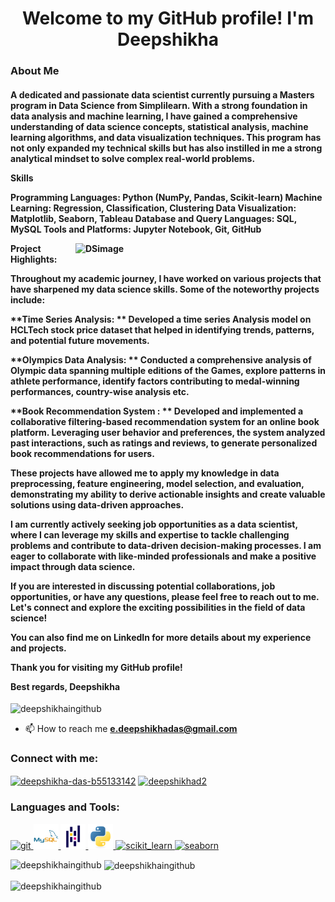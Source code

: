 <h1 align="center">Welcome to my GitHub profile! I'm Deepshikha</h1>
<h3 align="left">About Me</h3>
<h4>
A dedicated and passionate data scientist currently pursuing a Masters program in Data Science from Simplilearn. With a strong foundation in data analysis and machine learning, I have gained a comprehensive understanding of data science concepts, statistical analysis, machine learning algorithms, and data visualization techniques. This program has not only expanded my technical skills but has also instilled in me a strong analytical mindset to solve complex real-world problems.
  
**Skills**
  
Programming Languages: Python (NumPy, Pandas, Scikit-learn)
Machine Learning: Regression, Classification, Clustering
Data Visualization: Matplotlib, Seaborn, Tableau
Database and Query Languages: SQL, MySQL
Tools and Platforms: Jupyter Notebook, Git, GitHub
  
<img align="right" alt="DSimage" width="400" src="https://digitalcreativemind.com/wp-content/uploads/2021/06/Analytics_amp_Data_Science.gif">
  

**Project Highlights:**
  
Throughout my academic journey, I have worked on various projects that have sharpened my data science skills. Some of the noteworthy projects include:

**Time Series Analysis: **
Developed a time series Analysis model on HCLTech stock price dataset that helped in identifying trends, patterns, and potential future movements.

**Olympics Data Analysis: **
Conducted a comprehensive analysis of Olympic data spanning multiple editions of the Games, explore patterns in athlete performance, identify factors contributing to medal-winning performances, country-wise analysis etc.

**Book Recommendation System : **
Developed and implemented a collaborative filtering-based recommendation system for an online book platform. Leveraging user behavior and preferences, the system analyzed past interactions, such as ratings and reviews, to generate personalized book recommendations for users.

These projects have allowed me to apply my knowledge in data preprocessing, feature engineering, model selection, and evaluation, demonstrating my ability to derive actionable insights and create valuable solutions using data-driven approaches.  

I am currently actively seeking job opportunities as a data scientist, where I can leverage my skills and expertise to tackle challenging problems and contribute to data-driven decision-making processes. I am eager to collaborate with like-minded professionals and make a positive impact through data science.

If you are interested in discussing potential collaborations, job opportunities, or have any questions, please feel free to reach out to me. Let's connect and explore the exciting possibilities in the field of data science!

You can also find me on LinkedIn for more details about my experience and projects.

Thank you for visiting my GitHub profile!

Best regards,
Deepshikha
</h4>

<p align="left"> <img src="https://komarev.com/ghpvc/?username=deepshikhaingithub&label=Profile%20views&color=0e75b6&style=flat" alt="deepshikhaingithub" /> </p>

- 📫 How to reach me **e.deepshikhadas@gmail.com**

<h3 align="left">Connect with me:</h3>
<p align="left">
<a href="https://linkedin.com/in/deepshikha-das-b55133142" target="blank"><img align="center" src="https://raw.githubusercontent.com/rahuldkjain/github-profile-readme-generator/master/src/images/icons/Social/linked-in-alt.svg" alt="deepshikha-das-b55133142" height="30" width="40" /></a>
<a href="https://kaggle.com/deepshikhad2" target="blank"><img align="center" src="https://raw.githubusercontent.com/rahuldkjain/github-profile-readme-generator/master/src/images/icons/Social/kaggle.svg" alt="deepshikhad2" height="30" width="40" /></a>
</p>

<h3 align="left">Languages and Tools:</h3>
<p align="left"> <a href="https://git-scm.com/" target="_blank" rel="noreferrer"> <img src="https://www.vectorlogo.zone/logos/git-scm/git-scm-icon.svg" alt="git" width="40" height="40"/> </a> <a href="https://www.mysql.com/" target="_blank" rel="noreferrer"> <img src="https://raw.githubusercontent.com/devicons/devicon/master/icons/mysql/mysql-original-wordmark.svg" alt="mysql" width="40" height="40"/> </a> <a href="https://pandas.pydata.org/" target="_blank" rel="noreferrer"> <img src="https://raw.githubusercontent.com/devicons/devicon/2ae2a900d2f041da66e950e4d48052658d850630/icons/pandas/pandas-original.svg" alt="pandas" width="40" height="40"/> </a> <a href="https://www.python.org" target="_blank" rel="noreferrer"> <img src="https://raw.githubusercontent.com/devicons/devicon/master/icons/python/python-original.svg" alt="python" width="40" height="40"/> </a> <a href="https://scikit-learn.org/" target="_blank" rel="noreferrer"> <img src="https://upload.wikimedia.org/wikipedia/commons/0/05/Scikit_learn_logo_small.svg" alt="scikit_learn" width="40" height="40"/> </a> <a href="https://seaborn.pydata.org/" target="_blank" rel="noreferrer"> <img src="https://seaborn.pydata.org/_images/logo-mark-lightbg.svg" alt="seaborn" width="40" height="40"/> </a> </p>

<p><img align="left" src="https://github-readme-stats.vercel.app/api/top-langs?username=deepshikhaingithub&show_icons=true&locale=en&layout=compact" alt="deepshikhaingithub" /></p>

<p>&nbsp;<img align="center" src="https://github-readme-stats.vercel.app/api?username=deepshikhaingithub&show_icons=true&locale=en" alt="deepshikhaingithub" /></p>

<p><img align="center" src="https://github-readme-streak-stats.herokuapp.com/?user=deepshikhaingithub&" alt="deepshikhaingithub" /></p>



